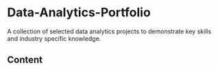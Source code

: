 # Data-Analytics-Portfolio
A collection of selected data analytics projects to demonstrate key skills and industry specific knowledge.

## Content
